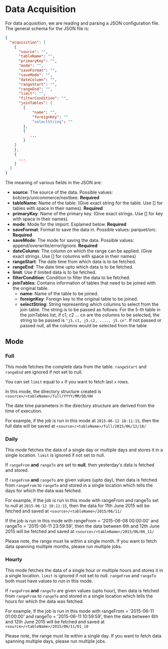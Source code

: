 Data Acquisition
================

For data acquisition, we are reading and parsing a JSON configuration file. The general schema for the JSON file is:

```json
{
  "acquisition": [
    {
      "source": "",
      "tableName": "",
      "primaryKey": "",
      "mode": "",
      "saveFormat": "",
      "saveMode": "",
      "dateColumn": "",
      "rangeStart": "",
      "rangeEnd": "",
      "limit": "",
      "filterCondition": "",
      "joinTables": [
        {
            "name": "",
            "foreignKey": ""
            "selectString": ""
        },
        {
           ... 
        }
    ]
    },
    {
      ...
    }
  ]
}
```


The meaning of various fields in the JSON are:

* **source**: The source of the data. Possible values: bob/erp/unicommerce/nextbee. **Required**
* **tableName**: Name of the table. (Give exact string for the table. Use [] for tables with space in their names).  **Required**
* **primaryKey**: Name of the primary key. (Give exact strings. Use [] for key with space in their names).
* **mode**: Mode for the import. Explained below. **Required**
* **saveFormat**: Format to save the data in. Possible values: parquet/orc. **Required**
* **saveMode**: The mode for saving the data. Possible values: append/overwrite/error/ignore. **Required**
* **dateColumn**: The column on which the range can be applied. (Give exact strings. Use [] for columns with space in 
their names)
* **rangeStart**: The date time from which data is to be fetched.
* **rangeEnd**: The date time upto which data is to be fetched.
* **limit**: Use if limited data is to be fetched.
* **filterCondition**: Condition to filter the data to be fetched.
* **joinTables**: Contains information of tables that need to be joined with the original table.
    * **name**: Name of the table to be joined.
    * **foreignKey**: Foreign key to the original table to be joined.
    * **selectString**: String representing which columns to select from the join table. The string is to be passed as
     follows: For the 5-th table in the joinTables list, if c1, c2 ... cn are the columns to be selected, the string to
     be passed is `"j5.c1, j5.c2, ...., j5.cn"`. If not passed or passed null, all the columns would be selected from the table

## Mode

### Full

This mode fetches the complete data from the table. `rangeStart` and `rangeEnd` are ignored if not set to null.

You can set `limit` equal to `x` if you want to fetch last `x` rows.

In this mode, the directory structure created is `<source>/<tableName>/full/YYYY/MM/DD/HH`

The date time parameters in the directory structure are derived from the time of execution.

For example, if the job is run in this mode at `2015-06-12 18:11:15`, then the full data will be saved at 
`<source>/<tableName>/full/2015/06/12/18/` 

### Daily

This mode fetches the data of a single day or multiple days and stores it in a single location. `limit` is ignored 
if not set to null.

If `rangeFrom` **and** `rangeTo` are set to **null**, then yesterday's data is fetched and stored.

If `rangeFrom` **and** `rangeTo` are given values (upto day), then data is fetched from `rangeFrom` to `rangeTo` and 
stored in a single location which tells the days for which the data was fetched.

For example, if the job is run in this mode with rangeFrom and rangeTo set to null at `2015-06-12 18:11:15`, then the
data for 11th June 2015 will be fetched and saved at `<source>/<tableName>/2015/06/11/`

If the job is run in this mode with rangeFrom = '2015-06-08 00:00:00' and rangeTo = '2015-06-11 23:59:59', then the
data between 6th and 12th June 2015 will be fetched and saved at `<source>/<tableName>/2015/06/06_11/`

Please note, the range must lie within a single month. If you want to fetch data spanning multiple months, please run
multiple jobs.

### Hourly

This mode fetches the data of a single hour or multiple hours and stores it in a single location. `limit` is ignored 
if not set to null. `rangeFrom` and `rangeTo` both must have values to run in this mode.

If `rangeFrom` **and** `rangeTo` are given values (upto hour), then data is fetched from `rangeFrom` to `rangeTo` and 
stored in a single location which tells the hours for which the data was fetched.

For example, If the job is run in this mode with rangeFrom = '2015-06-11 01:00:00' and rangeTo = '2015-06-11 10:59:59', 
then the data between 6th and 12th June 2015 will be fetched and saved at `<source>/<tableName>/2015/06/11/01_10`

Please note, the range must lie within a single day. If you want to fetch data spanning multiple days, please run
multiple jobs.
